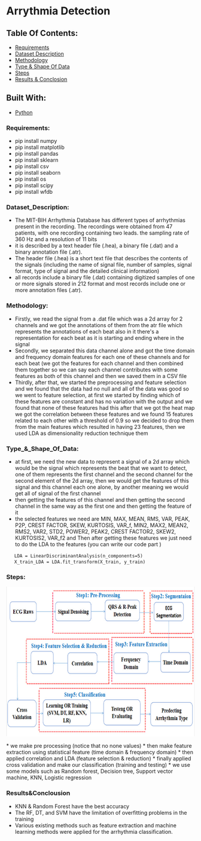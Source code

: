 # Arrythmia Detection 

## Table Of Contents: 
* [Requirements](#Requirements)
* [Dataset Description](#Dataset_Description)
* [Methodology](#Methodology)
* [Type & Shape Of Data](#Type_&_Shape_Of_Data)
* [Steps](#Steps)
* [Results & Conclosion](#Results&Conclousion)


## Built With:
* [Python](#Python)

### Requirements:
* pip install numpy
* pip install matplotlib
* pip install pandas
* pip install sklearn
* pip install csv
* pip install seaborn
* pip install os
* pip install scipy
* pip install wfdb

### Dataset_Description:
* The MIT-BIH Arrhythmia Database has different types of arrhythmias present in the recording. The recordings were obtained from 47 patients, with one recording containing two leads. the sampling rate of 360 Hz and a resolution of 11 bits
* it is described by a text header file (.hea), a binary file (.dat) and a binary annotation file (.atr).
* The header file (.hea) is a short text file that describes the contents of the signals (including the name of signal file, number of samples, signal format, type of signal and the detailed clinical information)
* all records include a binary file (.dat) containing digitized samples of one or more signals stored in 212 format and most records include one or more annotation files (.atr).

### Methodology:
* Firstly, we read the signal from a .dat file which was a 2d array for 2 channels and we got the annotations of them from the atr file which represents the annotations of each beat also in it there's a representation for each beat as it is starting and ending where in the signal 
* Secondly, we separated this data channel alone and got the time domain and frequency domain features for each one of these channels and for each beat (we got the features for each channel and then combined them together so we can say each channel contributes with some features as both of this channel and then we saved them in a CSV file 
* Thirdly, after that, we started the preprocessing and feature selection and we found that the data had no null and all of the data was good so we went to feature selection, at first we started by finding which of these features are constant and has no variation with the output and we found that none of these features had this after that we got the heat map we got the correlation between these features and we found 15 features related to each other with a threshold of 0.9 so we decided to drop them from the main features which resulted in having 23 features, then we used LDA as dimensionality reduction technique them

### Type_&_Shape_Of_Data:
*  at first, we need the new data to represent a signal of a 2d array which would be the signal which represents the beat that we want to detect, one of them represents the first channel and the second channel for the second element of the 2d array, then we would get the features of this signal and this channel each one alone, by another meaning we would get all of signal of the first channel 
*  then getting the features of this channel and then getting the second channel in the same way as the first one and then getting the feature of it
*   the selected features we need are MIN, MAX, MEAN, RMS, VAR, PEAK, P2P, CREST FACTOR, SKEW, KURTOSIS, VAR_f, MIN2, MAX2, MEAN2, RMS2, VAR2, STD2, POWER2, PEAK2, CREST FACTOR2, SKEW2, KURTOSIS2, VAR_f2 and Then after getting these features we just need to do the LDA to the features (you can write our code part )
   
   ```
      LDA = LinearDiscriminantAnalysis(n_components=5)
      X_train_LDA = LDA.fit_transform(X_train, y_train)
   ```
 ### Steps:
 <p align="center">
    <img width="600" height="400" src="https://github.com/Ms850446/beats-arrythmia/blob/main/bandicam%202023-05-21%2013-12-50-489.jpg">
</p>
 * we make pre processing (notice that no none values)
 * then make feature extraction using statistical feature (time domain & frequency domain)
 * then applied correlation and LDA (feature selection & reduction) 
 * finally applied cross validation and make our classification (training and testing)
 * we use some models such as Random forest, Decision tree, Support vector machine, KNN, Logistic regression
 
 ### Results&Conclousion
 * KNN & Random Forest have the best accuracy 
 * The RF, DT, and SVM have the limitation of overfitting problems in the training
 * Various existing methods such as feature extraction and machine learning methods were applied for the arrhythmia classification.
  
